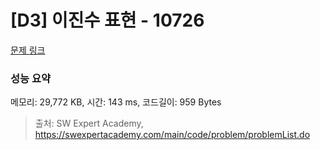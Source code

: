 # [D3] 이진수 표현 - 10726 

[문제 링크](https://swexpertacademy.com/main/code/problem/problemDetail.do?contestProbId=AXRSXf_a9qsDFAXS) 

### 성능 요약

메모리: 29,772 KB, 시간: 143 ms, 코드길이: 959 Bytes



> 출처: SW Expert Academy, https://swexpertacademy.com/main/code/problem/problemList.do